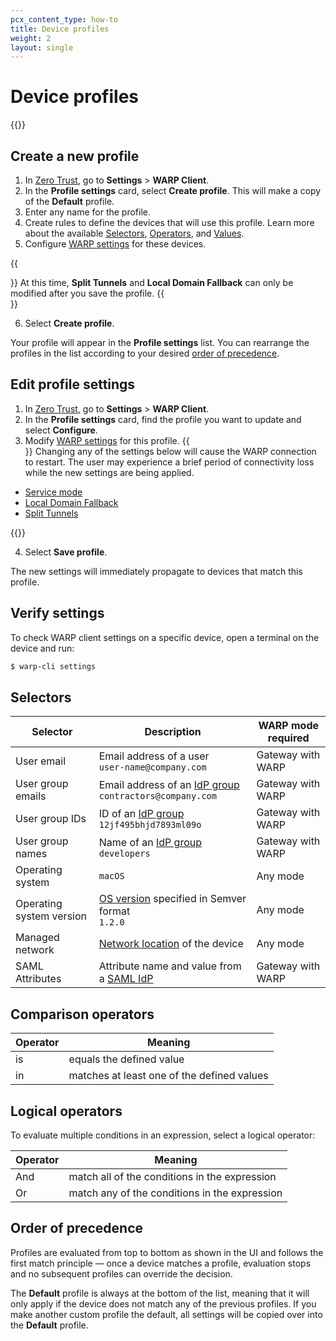 ```yaml
---
pcx_content_type: how-to
title: Device profiles
weight: 2
layout: single
---
```


# Device profiles

{{<render file="warp/_device-profiles-intro.md">}}

## Create a new profile

1. In [Zero Trust](https://one.dash.cloudflare.com), go to **Settings** > **WARP Client**.
2. In the **Profile settings** card, select **Create profile**. This will make a copy of the **Default** profile.
3. Enter any name for the profile.
4. Create rules to define the devices that will use this profile. Learn more about the available [Selectors](#selectors), [Operators](/cloudflare-one/policies/gateway/network-policies/#comparison-operators), and [Values](/cloudflare-one/policies/gateway/network-policies/#value).
5. Configure [WARP settings](/cloudflare-one/connections/connect-devices/warp/configure-warp/warp-settings/#device-settings) for these devices.

{{<Aside type="note">}}
At this time, **Split Tunnels** and **Local Domain Fallback** can only be modified after you save the profile.
{{</Aside>}}

6. Select **Create profile**.

Your profile will appear in the **Profile settings** list. You can rearrange the profiles in the list according to your desired [order of precedence](#order-of-precedence).

## Edit profile settings

1. In [Zero Trust](https://one.dash.cloudflare.com), go to **Settings** > **WARP Client**.
2. In the **Profile settings** card, find the profile you want to update and select **Configure**.
3. Modify [WARP settings](/cloudflare-one/connections/connect-devices/warp/configure-warp/warp-settings/#device-settings) for this profile.
{{<Aside type="note">}}
Changing any of the settings below will cause the WARP connection to restart. The user may experience a brief period of connectivity loss while the new settings are being applied.

- [Service mode](/cloudflare-one/connections/connect-devices/warp/configure-warp/warp-settings/#service-mode)
- [Local Domain Fallback](/cloudflare-one/connections/connect-devices/warp/configure-warp/warp-settings/#local-domain-fallback)
- [Split Tunnels](/cloudflare-one/connections/connect-devices/warp/configure-warp/warp-settings/#split-tunnels)

{{</Aside>}}

4. Select **Save profile**.

The new settings will immediately propagate to devices that match this profile.

## Verify settings

To check WARP client settings on a specific device, open a terminal on the device and run:

```sh
$ warp-cli settings
```

## Selectors

| Selector                 | Description                                                                                                                                      | WARP mode required |
| ------------------------ | ------------------------------------------------------------------------------------------------------------------------------------------------ | ------------------ |
| User email               | Email address of a user <br /> `user-name@company.com`                                                                                           | Gateway with WARP  |
| User group emails        | Email address of an [IdP group](/cloudflare-one/policies/gateway/identity-selectors/#idp-groups-in-gateway) <br /> `contractors@company.com`   | Gateway with WARP  |
| User group IDs           | ID of an [IdP group](/cloudflare-one/policies/gateway/identity-selectors/#idp-groups-in-gateway) <br /> `12jf495bhjd7893ml09o`                 | Gateway with WARP  |
| User group names         | Name of an [IdP group](/cloudflare-one/policies/gateway/identity-selectors/#idp-groups-in-gateway) <br /> `developers`                         | Gateway with WARP  |
| Operating system         | `macOS`                                                                                                                                          | Any mode           |
| Operating system version | [OS version](/cloudflare-one/identity/devices/warp-client-checks/os-version/#determine-the-os-version) specified in Semver format <br /> `1.2.0` | Any mode           |
| Managed network          | [Network location](/cloudflare-one/connections/connect-devices/warp/configure-warp/managed-networks/) of the device                              | Any mode           |
| SAML Attributes |  Attribute name and value from a [SAML IdP](/cloudflare-one/policies/gateway/identity-selectors/#generic-saml-idp)| Gateway with WARP |

## Comparison operators

| Operator                 | Meaning                                                                          |
| ------------------------ | -------------------------------------------------------------------------------- |
| is                       | equals the defined value                                                         |
| in                       | matches at least one of the defined values                                       |

## Logical operators

To evaluate multiple conditions in an expression, select a logical operator:

| Operator | Meaning                                       |
| -------- | --------------------------------------------- |
| And      | match all of the conditions in the expression |
| Or       | match any of the conditions in the expression |

## Order of precedence

Profiles are evaluated from top to bottom as shown in the UI and follows the first match principle — once a device matches a profile, evaluation stops and no subsequent profiles can override the decision.

The **Default** profile is always at the bottom of the list, meaning that it will only apply if the device does not match any of the previous profiles. If you make another custom profile the default, all settings will be copied over into the **Default** profile.
